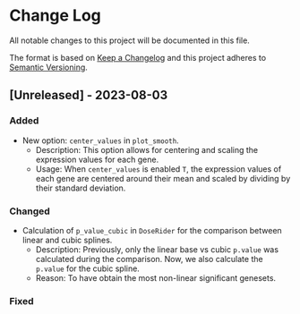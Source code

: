 # Change Log

All notable changes to this project will be documented in this file.

The format is based on [Keep a Changelog](http://keepachangelog.com/) and this project adheres to [Semantic Versioning](http://semver.org/).

## [Unreleased] - 2023-08-03

### Added
- New option: `center_values` in `plot_smooth`.
  - Description: This option allows for centering and scaling the expression values for each gene.
  - Usage: When `center_values` is enabled `T`, the expression values of each gene are centered around their mean and scaled by dividing by their standard deviation.

### Changed
- Calculation of `p_value_cubic` in `DoseRider` for the comparison between linear and cubic splines.
  - Description: Previously, only the linear base vs cubic `p.value` was calculated during the comparison. Now, we also calculate the `p.value` for the cubic spline.
  - Reason: To have obtain the most non-linear significant genesets.

### Fixed
 
